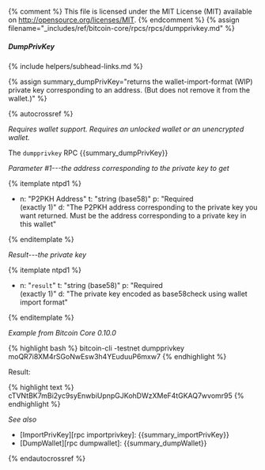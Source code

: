 {% comment %}
This file is licensed under the MIT License (MIT) available on
http://opensource.org/licenses/MIT.
{% endcomment %}
{% assign filename="_includes/ref/bitcoin-core/rpcs/rpcs/dumpprivkey.md" %}

##### DumpPrivKey
{% include helpers/subhead-links.md %}

{% assign summary_dumpPrivKey="returns the wallet-import-format (WIP) private key corresponding to an address. (But does not remove it from the wallet.)" %}

{% autocrossref %}

*Requires wallet support. Requires an unlocked wallet or an
unencrypted wallet.*

The `dumpprivkey` RPC {{summary_dumpPrivKey}}

*Parameter #1---the address corresponding to the private key to get*

{% itemplate ntpd1 %}
- n: "P2PKH Address"
  t: "string (base58)"
  p: "Required<br>(exactly 1)"
  d: "The P2PKH address corresponding to the private key you want returned.  Must be the address corresponding to a private key in this wallet"

{% enditemplate %}

*Result---the private key*

{% itemplate ntpd1 %}
- n: "`result`"
  t: "string (base58)"
  p: "Required<br>(exactly 1)"
  d: "The private key encoded as base58check using wallet import format"

{% enditemplate %}

*Example from Bitcoin Core 0.10.0*

{% highlight bash %}
bitcoin-cli -testnet dumpprivkey moQR7i8XM4rSGoNwEsw3h4YEuduuP6mxw7
{% endhighlight %}

Result:

{% highlight text %}
cTVNtBK7mBi2yc9syEnwbiUpnpGJKohDWzXMeF4tGKAQ7wvomr95
{% endhighlight %}

*See also*

* [ImportPrivKey][rpc importprivkey]: {{summary_importPrivKey}}
* [DumpWallet][rpc dumpwallet]: {{summary_dumpWallet}}

{% endautocrossref %}
